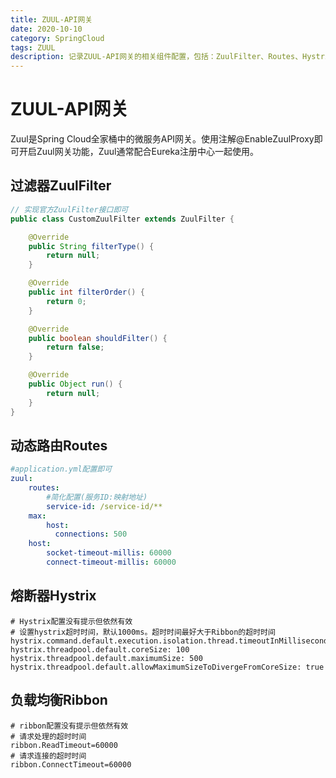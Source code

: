 ```yaml
---
title: ZUUL-API网关
date: 2020-10-10
category: SpringCloud
tags: ZUUL
description: 记录ZUUL-API网关的相关组件配置，包括：ZuulFilter、Routes、Hystrix、Ribbon。
---
```

# ZUUL-API网关

Zuul是Spring Cloud全家桶中的微服务API网关。使用注解@EnableZuulProxy即可开启Zuul网关功能，Zuul通常配合Eureka注册中心一起使用。

## 过滤器ZuulFilter

```java
// 实现官方ZuulFilter接口即可
public class CustomZuulFilter extends ZuulFilter {

    @Override
    public String filterType() {
        return null;
    }

    @Override
    public int filterOrder() {
        return 0;
    }

    @Override
    public boolean shouldFilter() {
        return false;
    }

    @Override
    public Object run() {
        return null;
    }
}
```

## 动态路由Routes

```yaml
#application.yml配置即可
zuul:
    routes:
        #简化配置(服务ID:映射地址)
        service-id: /service-id/**
    max:
        host:
          connections: 500
  	host:
        socket-timeout-millis: 60000
        connect-timeout-millis: 60000
```

## 熔断器Hystrix

```properties
# Hystrix配置没有提示但依然有效
# 设置hystrix超时时间，默认1000ms。超时时间最好大于Ribbon的超时时间
hystrix.command.default.execution.isolation.thread.timeoutInMilliseconds=60000
hystrix.threadpool.default.coreSize: 100
hystrix.threadpool.default.maximumSize: 500
hystrix.threadpool.default.allowMaximumSizeToDivergeFromCoreSize: true
```

## 负载均衡Ribbon

```properties
# ribbon配置没有提示但依然有效
# 请求处理的超时时间
ribbon.ReadTimeout=60000
# 请求连接的超时时间
ribbon.ConnectTimeout=60000  
```

